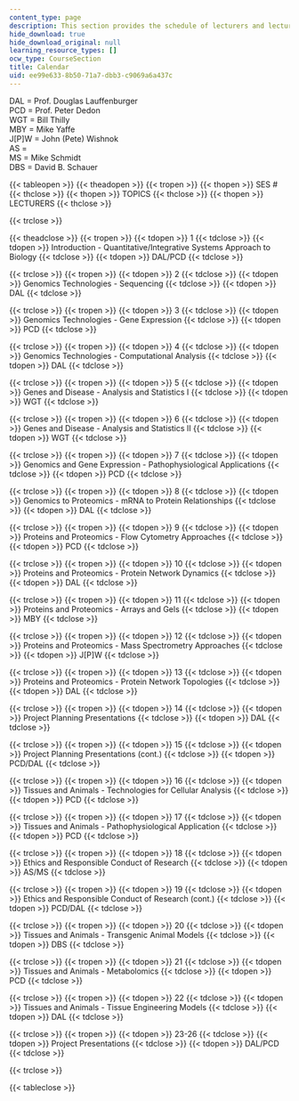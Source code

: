 ```yaml
---
content_type: page
description: This section provides the schedule of lecturers and lecture topics.
hide_download: true
hide_download_original: null
learning_resource_types: []
ocw_type: CourseSection
title: Calendar
uid: ee99e633-8b50-71a7-dbb3-c9069a6a437c
---
```


DAL = Prof. Douglas Lauffenburger  
PCD = Prof. Peter Dedon  
WGT = Bill Thilly  
MBY = Mike Yaffe  
J\[P\]W = John (Pete) Wishnok  
AS =  
MS = Mike Schmidt  
DBS = David B. Schauer

{{< tableopen >}}
{{< theadopen >}}
{{< tropen >}}
{{< thopen >}}
SES #
{{< thclose >}}
{{< thopen >}}
TOPICS
{{< thclose >}}
{{< thopen >}}
LECTURERS
{{< thclose >}}

{{< trclose >}}

{{< theadclose >}}
{{< tropen >}}
{{< tdopen >}}
1
{{< tdclose >}}
{{< tdopen >}}
Introduction - Quantitative/Integrative Systems Approach to Biology
{{< tdclose >}}
{{< tdopen >}}
DAL/PCD
{{< tdclose >}}

{{< trclose >}}
{{< tropen >}}
{{< tdopen >}}
2
{{< tdclose >}}
{{< tdopen >}}
Genomics Technologies - Sequencing
{{< tdclose >}}
{{< tdopen >}}
DAL
{{< tdclose >}}

{{< trclose >}}
{{< tropen >}}
{{< tdopen >}}
3
{{< tdclose >}}
{{< tdopen >}}
Genomics Technologies - Gene Expression
{{< tdclose >}}
{{< tdopen >}}
PCD
{{< tdclose >}}

{{< trclose >}}
{{< tropen >}}
{{< tdopen >}}
4
{{< tdclose >}}
{{< tdopen >}}
Genomics Technologies - Computational Analysis
{{< tdclose >}}
{{< tdopen >}}
DAL
{{< tdclose >}}

{{< trclose >}}
{{< tropen >}}
{{< tdopen >}}
5
{{< tdclose >}}
{{< tdopen >}}
Genes and Disease - Analysis and Statistics I
{{< tdclose >}}
{{< tdopen >}}
WGT
{{< tdclose >}}

{{< trclose >}}
{{< tropen >}}
{{< tdopen >}}
6
{{< tdclose >}}
{{< tdopen >}}
Genes and Disease - Analysis and Statistics II
{{< tdclose >}}
{{< tdopen >}}
WGT
{{< tdclose >}}

{{< trclose >}}
{{< tropen >}}
{{< tdopen >}}
7
{{< tdclose >}}
{{< tdopen >}}
Genomics and Gene Expression - Pathophysiological Applications
{{< tdclose >}}
{{< tdopen >}}
PCD
{{< tdclose >}}

{{< trclose >}}
{{< tropen >}}
{{< tdopen >}}
8
{{< tdclose >}}
{{< tdopen >}}
Genomics to Proteomics - mRNA to Protein Relationships
{{< tdclose >}}
{{< tdopen >}}
DAL
{{< tdclose >}}

{{< trclose >}}
{{< tropen >}}
{{< tdopen >}}
9
{{< tdclose >}}
{{< tdopen >}}
Proteins and Proteomics - Flow Cytometry Approaches
{{< tdclose >}}
{{< tdopen >}}
PCD
{{< tdclose >}}

{{< trclose >}}
{{< tropen >}}
{{< tdopen >}}
10
{{< tdclose >}}
{{< tdopen >}}
Proteins and Proteomics - Protein Network Dynamics
{{< tdclose >}}
{{< tdopen >}}
DAL
{{< tdclose >}}

{{< trclose >}}
{{< tropen >}}
{{< tdopen >}}
11
{{< tdclose >}}
{{< tdopen >}}
Proteins and Proteomics - Arrays and Gels
{{< tdclose >}}
{{< tdopen >}}
MBY
{{< tdclose >}}

{{< trclose >}}
{{< tropen >}}
{{< tdopen >}}
12
{{< tdclose >}}
{{< tdopen >}}
Proteins and Proteomics - Mass Spectrometry Approaches
{{< tdclose >}}
{{< tdopen >}}
J\[P\]W
{{< tdclose >}}

{{< trclose >}}
{{< tropen >}}
{{< tdopen >}}
13
{{< tdclose >}}
{{< tdopen >}}
Proteins and Proteomics - Protein Network Topologies
{{< tdclose >}}
{{< tdopen >}}
DAL
{{< tdclose >}}

{{< trclose >}}
{{< tropen >}}
{{< tdopen >}}
14
{{< tdclose >}}
{{< tdopen >}}
Project Planning Presentations
{{< tdclose >}}
{{< tdopen >}}
DAL
{{< tdclose >}}

{{< trclose >}}
{{< tropen >}}
{{< tdopen >}}
15
{{< tdclose >}}
{{< tdopen >}}
Project Planning Presentations (cont.)
{{< tdclose >}}
{{< tdopen >}}
PCD/DAL
{{< tdclose >}}

{{< trclose >}}
{{< tropen >}}
{{< tdopen >}}
16
{{< tdclose >}}
{{< tdopen >}}
Tissues and Animals - Technologies for Cellular Analysis
{{< tdclose >}}
{{< tdopen >}}
PCD
{{< tdclose >}}

{{< trclose >}}
{{< tropen >}}
{{< tdopen >}}
17
{{< tdclose >}}
{{< tdopen >}}
Tissues and Animals - Pathophysiological Application
{{< tdclose >}}
{{< tdopen >}}
PCD
{{< tdclose >}}

{{< trclose >}}
{{< tropen >}}
{{< tdopen >}}
18
{{< tdclose >}}
{{< tdopen >}}
Ethics and Responsible Conduct of Research
{{< tdclose >}}
{{< tdopen >}}
AS/MS
{{< tdclose >}}

{{< trclose >}}
{{< tropen >}}
{{< tdopen >}}
19
{{< tdclose >}}
{{< tdopen >}}
Ethics and Responsible Conduct of Research (cont.)
{{< tdclose >}}
{{< tdopen >}}
PCD/DAL
{{< tdclose >}}

{{< trclose >}}
{{< tropen >}}
{{< tdopen >}}
20
{{< tdclose >}}
{{< tdopen >}}
Tissues and Animals - Transgenic Animal Models
{{< tdclose >}}
{{< tdopen >}}
DBS
{{< tdclose >}}

{{< trclose >}}
{{< tropen >}}
{{< tdopen >}}
21
{{< tdclose >}}
{{< tdopen >}}
Tissues and Animals - Metabolomics
{{< tdclose >}}
{{< tdopen >}}
PCD
{{< tdclose >}}

{{< trclose >}}
{{< tropen >}}
{{< tdopen >}}
22
{{< tdclose >}}
{{< tdopen >}}
Tissues and Animals - Tissue Engineering Models
{{< tdclose >}}
{{< tdopen >}}
DAL
{{< tdclose >}}

{{< trclose >}}
{{< tropen >}}
{{< tdopen >}}
23-26
{{< tdclose >}}
{{< tdopen >}}
Project Presentations
{{< tdclose >}}
{{< tdopen >}}
DAL/PCD
{{< tdclose >}}

{{< trclose >}}

{{< tableclose >}}
